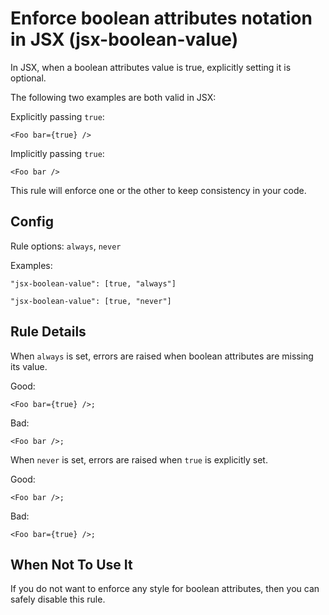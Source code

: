 # Enforce boolean attributes notation in JSX (jsx-boolean-value)

In JSX, when a boolean attributes value is true, explicitly setting it is optional.

The following two examples are both valid in JSX:

Explicitly passing `true`:
```
<Foo bar={true} />
```

Implicitly passing `true`:
```
<Foo bar />
```

This rule will enforce one or the other to keep consistency in your code.

## Config
Rule options: `always`, `never`

Examples:
```
"jsx-boolean-value": [true, "always"]
```
```
"jsx-boolean-value": [true, "never"]
```

## Rule Details

When `always` is set, errors are raised when boolean attributes are missing its value.

Good:
```
<Foo bar={true} />;
```
Bad:
```
<Foo bar />;

```

When `never` is set, errors are raised when `true` is explicitly set.

Good:
```
<Foo bar />;
```
Bad:
```
<Foo bar={true} />;

```

## When Not To Use It

If you do not want to enforce any style for boolean attributes, then you can safely disable this rule.
